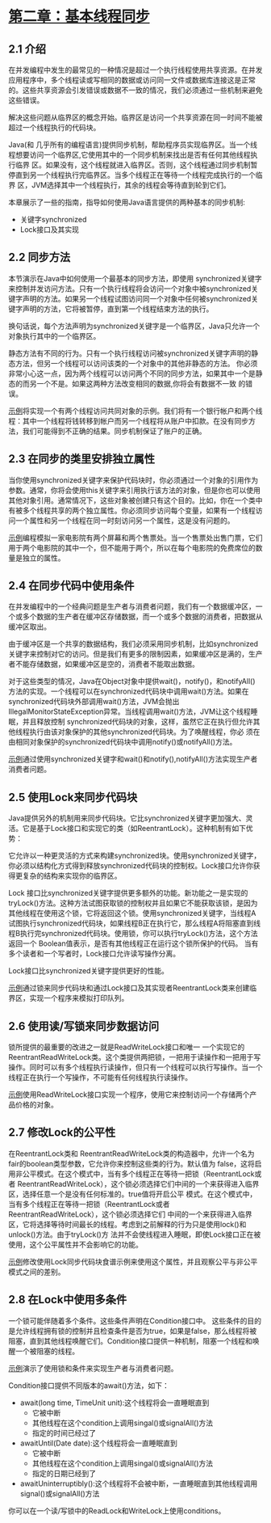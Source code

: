 # [第二章：基本线程同步](docs/chapter2.md)

## 2.1 介绍 

在并发编程中发生的最常见的一种情况是超过一个执行线程使用共享资源。在并发应用程序中，多个线程读或写相同的数据或访问同一文件或数据库连接这是正常的。这些共享资源会引发错误或数据不一致的情况，我们必须通过一些机制来避免这些错误。

解决这些问题从临界区的概念开始。临界区是访问一个共享资源在同一时间不能被超过一个线程执行的代码块。

Java(和 几乎所有的编程语言)提供同步机制，帮助程序员实现临界区。当一个线程想要访问一个临界区,它使用其中的一个同步机制来找出是否有任何其他线程执行临界 区。如果没有，这个线程就进入临界区。否则，这个线程通过同步机制暂停直到另一个线程执行完临界区。当多个线程正在等待一个线程完成执行的一个临界 区，JVM选择其中一个线程执行，其余的线程会等待直到轮到它们。

本章展示了一些的指南，指导如何使用Java语言提供的两种基本的同步机制:
  * 关键字synchronized
  * Lock接口及其实现

## 2.2 同步方法 

本节演示在Java中如何使用一个最基本的同步方法，即使用 synchronized关键字来控制并发访问方法。只有一个执行线程将会访问一个对象中被synchronized关键字声明的方法。如果另一个线程试图访问同一个对象中任何被synchronized关键字声明的方法，它将被暂停，直到第一个线程结束方法的执行。

换句话说，每个方法声明为synchronized关键字是一个临界区，Java只允许一个对象执行其中的一个临界区。

静态方法有不同的行为。只有一个执行线程访问被synchronized关键字声明的静态方法，但另一个线程可以访问该类的一个对象中的其他非静态的方法。 你必须非常小心这一点，因为两个线程可以访问两个不同的同步方法，如果其中一个是静态的而另一个不是。如果这两种方法改变相同的数据,你将会有数据不一致 的错误。

[示例](../src/test/java/com/getset/j7cc/chapter2/BasicThreadSyncronization.java#L23)将实现一个有两个线程访问共同对象的示例。我们将有一个银行帐户和两个线程：其中一个线程将钱转移到帐户而另一个线程将从账户中扣款。在没有同步方法，我们可能得到不正确的结果。同步机制保证了账户的正确。

## 2.3 在同步的类里安排独立属性

当你使用synchronized关键字来保护代码块时，你必须通过一个对象的引用作为参数。通常，你将会使用this关键字来引用执行该方法的对象，但是你也可以使用其他对象引用。通常情况下，这些对象被创建只有这个目的。比如，你在一个类中有被多个线程共享的两个独立属性。你必须同步访问每个变量，如果有一个线程访问一个属性和另一个线程在同一时刻访问另一个属性，这是没有问题的。

[示例](../src/test/java/com/getset/j7cc/chapter2/BasicThreadSyncronization.java#L47)编程模拟一家电影院有两个屏幕和两个售票处。当一个售票处出售门票，它们用于两个电影院的其中一个，但不能用于两个，所以在每个电影院的免费席位的数量是独立的属性。

## 2.4 在同步代码中使用条件

在并发编程中的一个经典问题是生产者与消费者问题，我们有一个数据缓冲区，一个或多个数据的生产者在缓冲区存储数据，而一个或多个数据的消费者，把数据从缓冲区取出。

由于缓冲区是一个共享的数据结构，我们必须采用同步机制，比如synchronized关键字来控制对它的访问。但是我们有更多的限制因素，如果缓冲区是满的，生产者不能存储数据，如果缓冲区是空的，消费者不能取出数据。

对于这些类型的情况，Java在Object对象中提供wait()，notify()，和notifyAll() 方法的实现。一个线程可以在synchronized代码块中调用wait()方法。如果在synchronized代码块外部调用wait()方法，JVM会抛出IllegalMonitorStateException异常。当线程调用wait()方法，JVM让这个线程睡眠，并且释放控制 synchronized代码块的对象，这样，虽然它正在执行但允许其他线程执行由该对象保护的其他synchronized代码块。为了唤醒线程，你必 须在由相同对象保护的synchronized代码块中调用notify()或notifyAll()方法。

[示例](../src/test/java/com/getset/j7cc/chapter2/BasicThreadSyncronization.java#L77)通过使用synchronized关键字和wait()和notify(),notifyAll()方法实现生产者消费者问题。

## 2.5 使用Lock来同步代码块

Java提供另外的机制用来同步代码块。它比synchronized关键字更加强大、灵活。它是基于Lock接口和实现它的类（如ReentrantLock）。这种机制有如下优势：

它允许以一种更灵活的方式来构建synchronized块。使用synchronized关键字，你必须以结构化方式得到释放synchronized代码块的控制权。Lock接口允许你获得更复杂的结构来实现你的临界区。

Lock 接口比synchronized关键字提供更多额外的功能。新功能之一是实现的tryLock()方法。这种方法试图获取锁的控制权并且如果它不能获取该锁，是因为其他线程在使用这个锁，它将返回这个锁。使用synchronized关键字，当线程A试图执行synchronized代码块，如果线程B正在执行它，那么线程A将阻塞直到线程B执行完synchronized代码块。使用锁，你可以执行tryLock()方法，这个方法返回一个 Boolean值表示，是否有其他线程正在运行这个锁所保护的代码。
当有多个读者和一个写者时，Lock接口允许读写操作分离。

Lock接口比synchronized关键字提供更好的性能。

[示例](../src/test/java/com/getset/j7cc/chapter2/BasicThreadSyncronization.java#L94)通过锁来同步代码块和通过Lock接口及其实现者ReentrantLock类来创建临界区，实现一个程序来模拟打印队列。

## 2.6 使用读/写锁来同步数据访问

锁所提供的最重要的改进之一就是ReadWriteLock接口和唯一 一个实现它的ReentrantReadWriteLock类。这个类提供两把锁，一把用于读操作和一把用于写操作。同时可以有多个线程执行读操作，但只有一个线程可以执行写操作。当一个线程正在执行一个写操作，不可能有任何线程执行读操作。

[示例](../src/test/java/com/getset/j7cc/chapter2/BasicThreadSyncronization.java#L125)使用ReadWriteLock接口实现一个程序，使用它来控制访问一个存储两个产品价格的对象。

## 2.7 修改Lock的公平性

在ReentrantLock类和 ReentrantReadWriteLock类的构造器中，允许一个名为fair的boolean类型参数，它允许你来控制这些类的行为。默认值为 false，这将启用非公平模式。在这个模式中，当有多个线程正在等待一把锁（ReentrantLock或者 ReentrantReadWriteLock），这个锁必须选择它们中间的一个来获得进入临界区，选择任意一个是没有任何标准的。true值将开启公平 模式。在这个模式中，当有多个线程正在等待一把锁（ReentrantLock或者ReentrantReadWriteLock），这个锁必须选择它们 中间的一个来获得进入临界区，它将选择等待时间最长的线程。考虑到之前解释的行为只是使用lock()和unlock()方法。由于tryLock()方 法并不会使线程进入睡眠，即使Lock接口正在被使用，这个公平属性并不会影响它的功能。

[示例](../src/test/java/com/getset/j7cc/chapter2/BasicThreadSyncronization.java#L179)修改使用Lock同步代码块食谱示例来使用这个属性，并且观察公平与非公平模式之间的差别。

## 2.8 在Lock中使用多条件

一个锁可能伴随着多个条件。这些条件声明在Condition接口中。 这些条件的目的是允许线程拥有锁的控制并且检查条件是否为true，如果是false，那么线程将被阻塞，直到其他线程唤醒它们。Condition接口提供一种机制，阻塞一个线程和唤醒一个被阻塞的线程。

[示例](../src/test/java/com/getset/j7cc/chapter2/BasicThreadSyncronization.java#L219)演示了使用锁和条件来实现生产者与消费者问题。

Condition接口提供不同版本的await()方法，如下：

  * await(long time, TimeUnit unit):这个线程将会一直睡眠直到
    * 它被中断
    * 其他线程在这个condition上调用singal()或signalAll()方法
    * 指定的时间已经过了
  * awaitUntil(Date date):这个线程将会一直睡眠直到
    * 它被中断
    * 其他线程在这个condition上调用singal()或signalAll()方法
    * 指定的日期已经到了
  * awaitUninterruptibly():这个线程将不会被中断，一直睡眠直到其他线程调用signal()或signalAll()方法

你可以在一个读/写锁中的ReadLock和WriteLock上使用conditions。